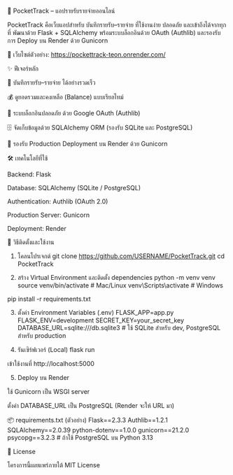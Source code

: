 📌 PocketTrack – แอปรายรับรายจ่ายออนไลน์

PocketTrack คือเว็บแอปสำหรับ บันทึกรายรับ–รายจ่าย ที่ใช้งานง่าย ปลอดภัย และเข้าถึงได้จากทุกที่
พัฒนาด้วย Flask + SQLAlchemy พร้อมระบบล็อกอินด้วย OAuth (Authlib) และรองรับการ Deploy บน Render ด้วย Gunicorn

🔗 เว็บไซต์ตัวอย่าง: https://pockettrack-teon.onrender.com/

✨ ฟีเจอร์หลัก

📝 บันทึกรายรับ–รายจ่าย ได้อย่างรวดเร็ว

💰 ดูยอดรวมและคงเหลือ (Balance) แบบเรียลไทม์

🔑 ระบบล็อกอินปลอดภัย ด้วย Google OAuth (Authlib)

🗄️ จัดเก็บข้อมูลด้วย SQLAlchemy ORM (รองรับ SQLite และ PostgreSQL)

🚀 รองรับ Production Deployment บน Render ด้วย Gunicorn

🛠️ เทคโนโลยีที่ใช้

Backend: Flask

Database: SQLAlchemy (SQLite / PostgreSQL)

Authentication: Authlib (OAuth 2.0)

Production Server: Gunicorn

Deployment: Render

🚀 วิธีติดตั้งและใช้งาน
1. โคลนโปรเจกต์
git clone https://github.com/USERNAME/PocketTrack.git
cd PocketTrack

2. สร้าง Virtual Environment และติดตั้ง dependencies
python -m venv venv
source venv/bin/activate  # Mac/Linux
venv\Scripts\activate     # Windows

pip install -r requirements.txt

3. ตั้งค่า Environment Variables (.env)
FLASK_APP=app.py
FLASK_ENV=development
SECRET_KEY=your_secret_key
DATABASE_URL=sqlite:///db.sqlite3   # ใช้ SQLite สำหรับ dev, PostgreSQL สำหรับ production

4. รันเซิร์ฟเวอร์ (Local)
flask run


เข้าใช้งานที่ http://localhost:5000

5. Deploy บน Render

ใช้ Gunicorn เป็น WSGI server

ตั้งค่า DATABASE_URL เป็น PostgreSQL (Render จะให้ URL มา)

📦 requirements.txt (ตัวอย่าง)
Flask==2.3.3
Authlib==1.2.1
SQLAlchemy==2.0.39
python-dotenv==1.0.0
gunicorn==21.2.0
psycopg==3.2.3   # ถ้าใช้ PostgreSQL บน Python 3.13

📄 License

โครงการนี้เผยแพร่ภายใต้ MIT License
